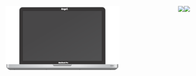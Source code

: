  <div align="left">
  <span align="left"><img src="https://raw.githubusercontent.com/Angelk90/angelk90/master/macbookPro.svg" width="312px" heigth="188px" /></span>
  <span align="right">
   <img align="right" src="https://github-readme-stats.vercel.app/api/top-langs/?username=angelk90&layout=compact&show_icons=true&title_color=ffffff&icon_color=34abeb&text_color=daf7dc&bg_color=002b36" />
   <img align="right" src="https://github-readme-stats.vercel.app/api?username=angelk90&show_icons=true&title_color=ffffff&icon_color=34abeb&text_color=daf7dc&bg_color=002b36&hide=prs,issues,contribs" />
   </span>
</div>
